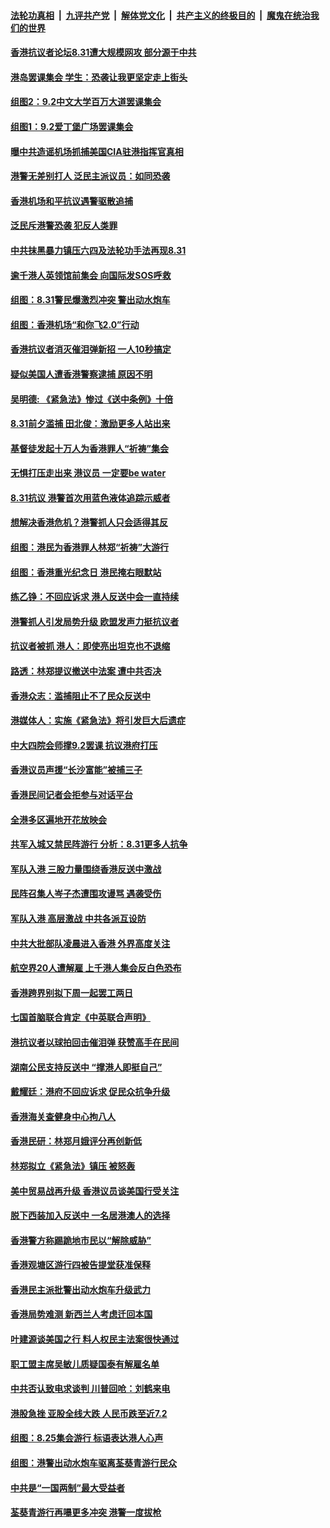 ####  [法轮功真相](../../../../basic/blob/master/README.md?t=09030326) &nbsp;|&nbsp; [九评共产党](../../../../9ping.md/blob/master/README.md?t=09030326) &nbsp;|&nbsp; [解体党文化](../../../../jtdwh.md/blob/master/README.md?t=09030326)  &nbsp;|&nbsp; [共产主义的终极目的](../../../../gczydzjmd.md/blob/master/README.md?t=09030326) &nbsp;|&nbsp; [魔鬼在统治我们的世界](../../../../mgztzwmdsj.md/blob/master/README.md?t=09030326) 

#### [香港抗议者论坛8.31遭大规模网攻 部分源于中共](../pages/nsc415/n11494734.md?t=09030326) 

#### [港岛罢课集会 学生：恐袭让我更坚定走上街头](../pages/nsc415/n11494090.md?t=09030326) 

#### [组图2：9.2中文大学百万大道罢课集会](../pages/nsc415/n11493187.md?t=09030326) 

#### [组图1：9.2爱丁堡广场罢课集会](../pages/nsc415/n11493146.md?t=09030326) 

#### [曝中共造谣机场抓捕美国CIA驻港指挥官真相](../pages/nsc415/n11492596.md?t=09030326) 

#### [港警无差别打人 泛民主派议员：如同恐袭](../pages/nsc415/n11492477.md?t=09030326) 

#### [香港机场和平抗议遇警驱散追捕](../pages/nsc415/n11492581.md?t=09030326) 

#### [泛民斥港警恐袭 犯反人类罪](../pages/nsc415/n11492579.md?t=09030326) 

#### [中共抹黑暴力镇压六四及法轮功手法再现8.31](../pages/nsc415/n11492406.md?t=09030326) 

#### [逾千港人英领馆前集会 向国际发SOS呼救](../pages/nsc415/n11491988.md?t=09030326) 

#### [组图：8.31警民爆激烈冲突 警出动水炮车](../pages/nsc415/n11486125.md?t=09030326) 

#### [组图：香港机场“和你飞2.0”行动](../pages/nsc415/n11491516.md?t=09030326) 

#### [香港抗议者消灭催泪弹新招 一人10秒搞定](../pages/nsc415/n11491556.md?t=09030326) 

#### [疑似美国人遭香港警察逮捕 原因不明](../pages/nsc415/n11491494.md?t=09030326) 

#### [吴明德: 《紧急法》惨过《送中条例》十倍](../pages/nsc415/n11491192.md?t=09030326) 

#### [8.31前夕滥捕 田北俊：激励更多人站出来](../pages/nsc415/n11489944.md?t=09030326) 

#### [基督徒发起十万人为香港罪人“祈祷”集会](../pages/nsc415/n11490377.md?t=09030326) 

#### [无惧打压走出来 港议员 一定要be water](../pages/nsc415/n11490209.md?t=09030326) 

#### [8.31抗议 港警首次用蓝色液体追踪示威者](../pages/nsc415/n11490594.md?t=09030326) 

#### [想解决香港危机？港警抓人只会适得其反](../pages/nsc415/n11490330.md?t=09030326) 

#### [组图：港民为香港罪人林郑“祈祷”大游行](../pages/nsc415/n11486124.md?t=09030326) 

#### [组图：香港重光纪念日 港民掩右眼默站](../pages/nsc415/n11486121.md?t=09030326) 

#### [练乙铮：不回应诉求 港人反送中会一直持续](../pages/nsc415/n11489158.md?t=09030326) 

#### [港警抓人引发局势升级 欧盟发声力挺抗议者](../pages/nsc415/n11489121.md?t=09030326) 

#### [抗议者被抓 港人：即使亮出坦克也不退缩](../pages/nsc415/n11488644.md?t=09030326) 

#### [路透：林郑提议撤送中法案 遭中共否决](../pages/nsc415/n11488167.md?t=09030326) 

#### [香港众志：滥捕阻止不了民众反送中](../pages/nsc415/n11487983.md?t=09030326) 

#### [港媒体人：实施《紧急法》将引发巨大后遗症](../pages/nsc415/n11487939.md?t=09030326) 

#### [中大四院会师撑9.2罢课 抗议港府打压](../pages/nsc415/n11487815.md?t=09030326) 

#### [香港议员声援“长沙富能”被捕三子](../pages/nsc415/n11486972.md?t=09030326) 

#### [香港民间记者会拒参与对话平台](../pages/nsc415/n11486936.md?t=09030326) 

#### [全港多区遍地开花放映会](../pages/nsc415/n11486957.md?t=09030326) 

#### [共军入城又禁民阵游行 分析：8.31更多人抗争](../pages/nsc415/n11486397.md?t=09030326) 

#### [军队入港 三股力量围绕香港反送中激战](../pages/nsc415/n11485866.md?t=09030326) 

#### [民阵召集人岑子杰遭围攻谩骂 遇袭受伤](../pages/nsc415/n11485814.md?t=09030326) 

#### [军队入港 高层激战 中共各派互设防](../pages/nsc415/n11485707.md?t=09030326) 

#### [中共大批部队凌晨进入香港 外界高度关注](../pages/nsc415/n11484785.md?t=09030326) 

#### [航空界20人遭解雇 上千港人集会反白色恐布](../pages/nsc415/n11484505.md?t=09030326) 

#### [香港跨界别拟下周一起罢工两日](../pages/nsc415/n11484466.md?t=09030326) 

#### [七国首脑联合肯定《中英联合声明》](../pages/nsc415/n11484216.md?t=09030326) 

#### [港抗议者以球拍回击催泪弹 获赞高手在民间](../pages/nsc415/n11482973.md?t=09030326) 

#### [湖南公民支持反送中 “撑港人即挺自己”](../pages/nsc415/n11482248.md?t=09030326) 

#### [戴耀廷：港府不回应诉求 促民众抗争升级](../pages/nsc415/n11482133.md?t=09030326) 

#### [香港海关查健身中心拘八人](../pages/nsc415/n11482115.md?t=09030326) 

#### [香港民研：林郑月娥评分再创新低](../pages/nsc415/n11482100.md?t=09030326) 

#### [林郑拟立《紧急法》镇压 被怒轰](../pages/nsc415/n11481831.md?t=09030326) 

#### [美中贸易战再升级 香港议员谈美国行受关注](../pages/nsc415/n11481182.md?t=09030326) 

#### [脱下西装加入反送中 一名居港澳人的选择](../pages/nsc415/n11480771.md?t=09030326) 

#### [香港警方称踢跪地市民以“解除威胁”](../pages/nsc415/n11479997.md?t=09030326) 

#### [香港观塘区游行四被告提堂获准保释](../pages/nsc415/n11479964.md?t=09030326) 

#### [香港民主派批警出动水炮车升级武力](../pages/nsc415/n11479945.md?t=09030326) 

#### [香港局势难测 新西兰人考虑迁回本国](../pages/nsc415/n11479914.md?t=09030326) 

#### [叶建源谈美国之行 料人权民主法案很快通过](../pages/nsc415/n11479886.md?t=09030326) 

#### [职工盟主席吴敏儿质疑国泰有解雇名单](../pages/nsc415/n11479838.md?t=09030326) 

#### [中共否认致电求谈判 川普回呛：刘鹤来电](../pages/nsc415/n11479407.md?t=09030326) 

#### [港股急挫 亚股全线大跌 人民币跌至近7.2](../pages/nsc415/n11479353.md?t=09030326) 

#### [组图：8.25集会游行 标语表达港人心声](../pages/nsc415/n11477943.md?t=09030326) 

#### [组图：港警出动水炮车驱离荃葵青游行民众](../pages/nsc415/n11476643.md?t=09030326) 

#### [中共是“一国两制”最大受益者](../pages/nsc415/n11477403.md?t=09030326) 

#### [荃葵青游行再嚗更多冲突 港警一度拔枪](../pages/nsc415/n11476935.md?t=09030326) 

